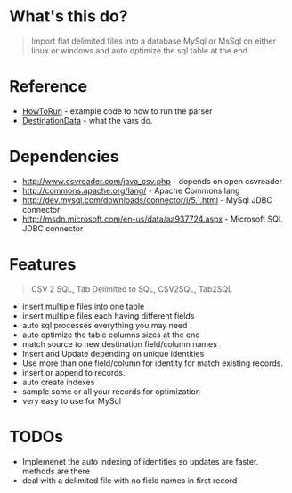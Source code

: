 # What's this do? #
> Import flat delimited files into a database MySql or MsSql on either linux or windows and auto optimize the sql table at the end.

# Reference #
  * [HowToRun](HowToRun.md) - example code to how to run the parser
  * [DestinationData](DestinationData.md) - what the vars do.

# Dependencies #
  * http://www.csvreader.com/java_csv.php - depends on open csvreader
  * http://commons.apache.org/lang/ - Apache Commons lang
  * http://dev.mysql.com/downloads/connector/j/5.1.html - MySql JDBC connector
  * http://msdn.microsoft.com/en-us/data/aa937724.aspx - Microsoft SQL JDBC connector

# Features #
> CSV 2 SQL, Tab Delimited to SQL, CSV2SQL, Tab2SQL

  * insert multiple files into one table
  * insert multiple files each having different fields
  * auto sql processes everything you may need
  * auto optimize the table columns sizes at the end
  * match source to new destination field/column names
  * Insert and Update depending on unique identities
  * Use more than one field/column for identity for match existing records.
  * insert or append to records.
  * auto create indexes
  * sample some or all your records for optimization
  * very easy to use for MySql

# TODOs #
  * Implemenet the auto indexing of identities so updates are faster. methods are there
  * deal with a delimited file with no field names in first record